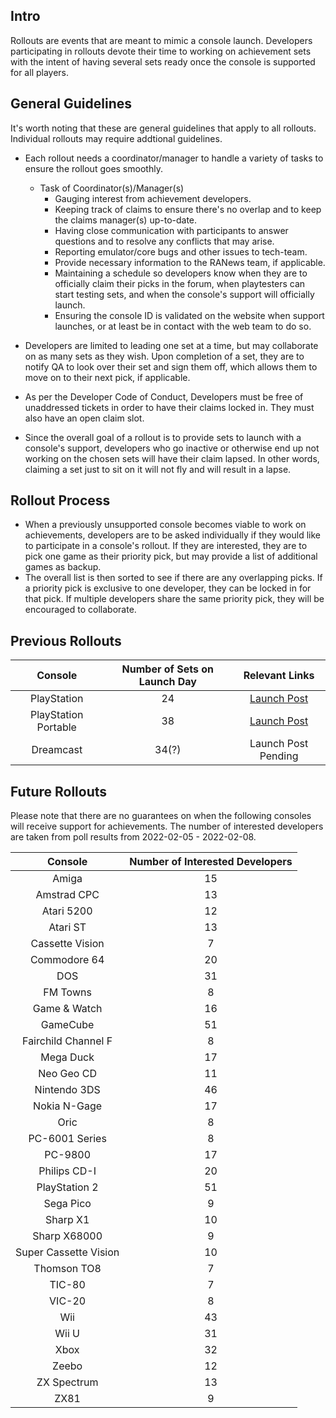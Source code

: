 ## Intro

Rollouts are events that are meant to mimic a console launch. Developers participating in rollouts devote their time to working on achievement sets with the intent of having several sets ready once the console is supported for all players. 

## General Guidelines

It's worth noting that these are general guidelines that apply to all rollouts. Individual rollouts may require addtional guidelines. 

- Each rollout needs a coordinator/manager to handle a variety of tasks to ensure the rollout goes smoothly. 
  - Task of Coordinator(s)/Manager(s)
    - Gauging interest from achievement developers.
    - Keeping track of claims to ensure there's no overlap and to keep the claims manager(s) up-to-date. 
    - Having close communication with participants to answer questions and to resolve any conflicts that may arise. 
    - Reporting emulator/core bugs and other issues to tech-team.
    - Provide necessary information to the RANews team, if applicable.
    - Maintaining a schedule so developers know when they are to officially claim their picks in the forum, when playtesters can start testing sets, and when the console's support will officially launch.
    - Ensuring the console ID is validated on the website when support launches, or at least be in contact with the web team to do so. 

- Developers are limited to leading one set at a time, but may collaborate on as many sets as they wish. Upon completion of a set, they are to notify QA to look over their set and sign them off, which allows them to move on to their next pick, if applicable. 

- As per the Developer Code of Conduct, Developers must be free of unaddressed tickets in order to have their claims locked in. They must also have an open claim slot. 

- Since the overall goal of a rollout is to provide sets to launch with a console's support, developers who go inactive or otherwise end up not working on the chosen sets will have their claim lapsed. In other words, claiming a set just to sit on it will not fly and will result in a lapse. 


## Rollout Process
- When a previously unsupported console becomes viable to work on achievements, developers are to be asked individually if they would like to participate in a console's rollout. If they are interested, they are to pick one game as their priority pick, but may provide a list of additional games as backup. 
- The overall list is then sorted to see if there are any overlapping picks. If a priority pick is exclusive to one developer, they can be locked in for that pick. If multiple developers share the same priority pick, they will be encouraged to collaborate. 

## Previous Rollouts

|Console|Number of Sets on Launch Day|Relevant Links|
|:-:|:-:|:-:|
|PlayStation|24|[Launch Post](https://retroachievements.org/viewtopic.php?t=9302)|
|PlayStation Portable|38|[Launch Post](https://retroachievements.org/viewtopic.php?t=14016)|
|Dreamcast|34(?)|Launch Post Pending|

## Future Rollouts

Please note that there are no guarantees on when the following consoles will receive support for achievements. The number of interested developers are taken from poll results from 2022-02-05 - 2022-02-08. 

|Console|Number of Interested Developers|
|:-:|:-:|
|Amiga| 15 |
|Amstrad CPC | 13 |
|Atari 5200| 12 |
|Atari ST| 13 |
|Cassette Vision| 7 |
|Commodore 64| 20 |
|DOS| 31 |
|FM Towns| 8 |
|Game & Watch| 16 |
|GameCube| 51 |
|Fairchild Channel F| 8 |
|Mega Duck| 17 |
|Neo Geo CD| 11 |
|Nintendo 3DS| 46 |
|Nokia N-Gage| 17 |
|Oric| 8 |
|PC-6001 Series| 8 |
|PC-9800| 17 |
|Philips CD-I| 20 |
|PlayStation 2| 51 |
|Sega Pico| 9 |
|Sharp X1| 10 |
|Sharp X68000| 9 |
|Super Cassette Vision| 10 |
|Thomson TO8| 7 |
|TIC-80| 7 |
|VIC-20| 8 |
|Wii| 43 |
|Wii U| 31 |
|Xbox| 32 |
|Zeebo| 12 |
|ZX Spectrum| 13 |
|ZX81| 9 |